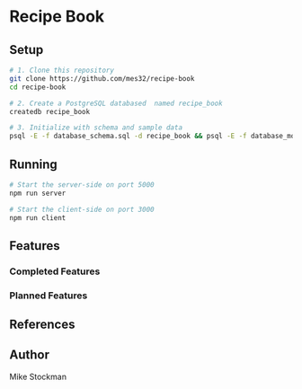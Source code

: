 # Recipe Book

## Setup
```bash
# 1. Clone this repository
git clone https://github.com/mes32/recipe-book
cd recipe-book

# 2. Create a PostgreSQL databased  named recipe_book
createdb recipe_book

# 3. Initialize with schema and sample data
psql -E -f database_schema.sql -d recipe_book && psql -E -f database_mockup.sql -d recipe_book
```

## Running
```bash
# Start the server-side on port 5000
npm run server

# Start the client-side on port 3000
npm run client
```

## Features

### Completed Features


### Planned Features


## References


## Author
Mike Stockman
